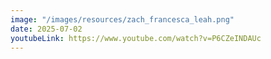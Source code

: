 ```yaml
---
image: "/images/resources/zach_francesca_leah.png"
date: 2025-07-02
youtubeLink: https://www.youtube.com/watch?v=P6CZeINDAUc
---
```

